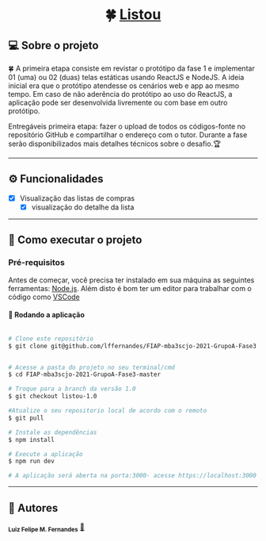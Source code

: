 

<h1 align="center">
     🍀 <a href="#" alt="Sosteio de Habitação">Listou</a>
</h1>

## 💻 Sobre o projeto

🍀 A primeira etapa consiste em revistar o protótipo da fase 1 e implementar 01 (uma) ou 02 (duas) telas estáticas usando ReactJS e NodeJS. A ideia inicial era que o protótipo atendesse os cenários web e app ao mesmo tempo. Em caso de não aderência do protótipo ao uso do ReactJS, a aplicação pode ser desenvolvida livremente ou com base em outro protótipo.

 

Entregáveis primeira etapa: fazer o upload de todos os códigos-fonte no repositório GitHub e compartilhar o endereço com o tutor. Durante a fase serão disponibilizados mais detalhes técnicos sobre o desafio.🏆

---

## ⚙️ Funcionalidades

- [x] Visualização das listas de compras
  - [x] visualização do detalhe da lista

---


## 🚀 Como executar o projeto


### Pré-requisitos

Antes de começar, você precisa ter instalado em sua máquina as seguintes ferramentas:
[Node.js](https://nodejs.org/en/). 
Além disto é bom ter um editor para trabalhar com o código como [VSCode](https://code.visualstudio.com/)


#### 🧭 Rodando a aplicação 

```bash

# Clone este repositório
$ git clone git@github.com/lffernandes/FIAP-mba3scjo-2021-GrupoA-Fase3


# Acesse a pasta do projeto no seu terminal/cmd
$ cd FIAP-mba3scjo-2021-GrupoA-Fase3-master

# Troque para a branch da versão 1.0 
$ git checkout listou-1.0

#Atualize o seu repositorio local de acordo com o remoto
$ git pull

# Instale as dependências
$ npm install

# Execute a aplicação 
$ npm run dev

# A aplicação será aberta na porta:3000- acesse https://localhost:3000

```

---

## 🦸 Autores


 <sub><b>Luiz Felipe M. Fernandes</b></sub></a> <a href="https://www.linkedin.com/in/luizffernandes/" title="lzfrnds">🚀</a>
 


